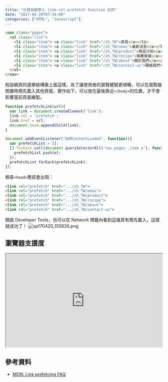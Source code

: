 ```yaml
---
title: "分頁自動帶入 link-rel-prefetch function 試作"
date: "2017-04-20T07:34:00"
categories: ["HTML", "Javascript"]
---
```


```html
<nav class="pages">
  <ul class="list">
    <li class="item"> <a class="link" href="/zh_TW">首頁</a></li>
    <li class="item"> <a class="link" href="/zh_TW/news">最新消息</a></li>
    <li class="item"> <a class="link" href="/zh_TW/product">商品介紹</a></li>
    <li class="item"> <a class="link" href="/zh_TW/recipe">推薦食譜</a></li>
    <li class="item"> <a class="link" href="/zh_TW/about">關於我們</a></li>
    <li class="item"> <a class="link" href="/zh_TW/contact-us">聯絡我們</a></li>
  </ul>
</nav>
```
假設網頁的選單結構像上面這樣，為了讓使用者的瀏覽體驗更順暢，可以在瀏覽器閒置時預先載入其他頁面，實作如下，可以放在最後靠近`</body>`的位置，才不會影響當前頁面繪製。

```js
function prefetchLink(url){
  var link = document.createElement('link');
  link.rel = 'prefetch';
  link.href = url;
  document.head.appendChild(link);
}

document.addEventListener('DOMContentLoaded', function(){
  var prefetchList = [];
  [].forEach.call(document.querySelectorAll('nav.pages .item a'), function(e){
    prefetchList.push(e);
  });
  prefetchList.forEach(prefetchLink);
});
```

檢查`<head>`應該會出現：
```html
<link rel="prefetch" href=".../zh_TW">
<link rel="prefetch" href=".../zh_TW/news">
<link rel="prefetch" href=".../zh_TW/product">
<link rel="prefetch" href=".../zh_TW/recipe">
<link rel="prefetch" href=".../zh_TW/about">
<link rel="prefetch" href=".../zh_TW/contact-us">
```
開啟 Developer Tools，也可以在 Network 標籤內看到這幾頁有預先載入，這樣就成功了！
![sp170420_155826.png](http://user-image.logdown.io/user/14750/blog/13947/post/1727744/lSXIEq5ETyeoGNhYl9Cn_sp170420_155826.png)

## 瀏覽器支援度
<iframe style="width:100%;min-height:300px;" src="https://caniuse.com/link-rel-prefetch/embed"></iframe>

## 參考資料
- [MDN: Link prefetcing FAQ](https://developer.mozilla.org/zh-TW/docs/Web/HTTP/Link_prefetching_FAQ)
